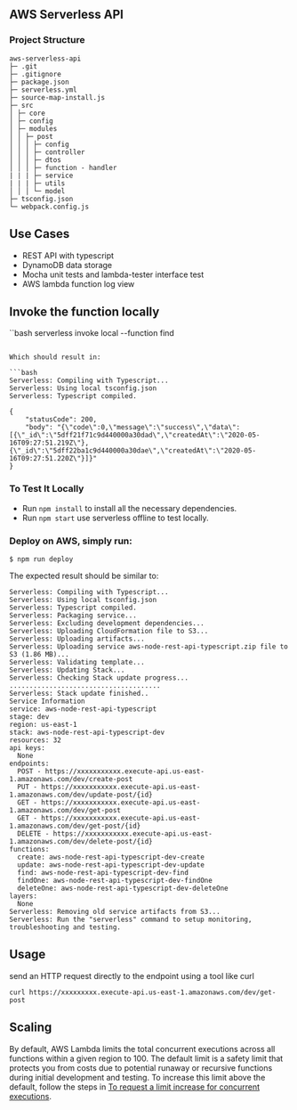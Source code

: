 ## AWS Serverless API

### Project Structure

```
aws-serverless-api
├─ .git
├─ .gitignore
├─ package.json
├─ serverless.yml
├─ source-map-install.js
├─ src
│ ├─ core
│ ├─ config
│ ├─ modules
│ │ ├─ post
│ │ │ ├─ config
│ │ │ ├─ controller
│ │ │ ├─ dtos
│ │ │ ├─ function - handler
| | | ├─ service
| | | ├─ utils
│ │ │ └─ model
├─ tsconfig.json
└─ webpack.config.js

```
## Use Cases

* REST API with typescript
* DynamoDB data storage
* Mocha unit tests and lambda-tester interface test
* AWS lambda function log view

## Invoke the function locally

``bash
serverless invoke local --function find
```

Which should result in:

```bash
Serverless: Compiling with Typescript...
Serverless: Using local tsconfig.json
Serverless: Typescript compiled.

{
    "statusCode": 200,
    "body": "{\"code\":0,\"message\":\"success\",\"data\":[{\"_id\":\"5dff21f71c9d440000a30dad\",\"createdAt\":\"2020-05-16T09:27:51.219Z\"},{\"_id\":\"5dff22ba1c9d440000a30dae\",\"createdAt\":\"2020-05-16T09:27:51.220Z\"}]}"
}
```
### To Test It Locally

* Run ```npm install``` to install all the necessary dependencies.
* Run ```npm start``` use serverless offline to test locally. 

### Deploy on AWS, simply run:

```
$ npm run deploy

```

The expected result should be similar to:

```
Serverless: Compiling with Typescript...
Serverless: Using local tsconfig.json
Serverless: Typescript compiled.
Serverless: Packaging service...
Serverless: Excluding development dependencies...
Serverless: Uploading CloudFormation file to S3...
Serverless: Uploading artifacts...
Serverless: Uploading service aws-node-rest-api-typescript.zip file to S3 (1.86 MB)...
Serverless: Validating template...
Serverless: Updating Stack...
Serverless: Checking Stack update progress...
......................................
Serverless: Stack update finished..
Service Information
service: aws-node-rest-api-typescript
stage: dev
region: us-east-1
stack: aws-node-rest-api-typescript-dev
resources: 32
api keys:
  None
endpoints:
  POST - https://xxxxxxxxxxx.execute-api.us-east-1.amazonaws.com/dev/create-post
  PUT - https://xxxxxxxxxxx.execute-api.us-east-1.amazonaws.com/dev/update-post/{id}
  GET - https://xxxxxxxxxxx.execute-api.us-east-1.amazonaws.com/dev/get-post
  GET - https://xxxxxxxxxxx.execute-api.us-east-1.amazonaws.com/dev/get-post/{id}
  DELETE - https://xxxxxxxxxxx.execute-api.us-east-1.amazonaws.com/dev/delete-post/{id}
functions:
  create: aws-node-rest-api-typescript-dev-create
  update: aws-node-rest-api-typescript-dev-update
  find: aws-node-rest-api-typescript-dev-find
  findOne: aws-node-rest-api-typescript-dev-findOne
  deleteOne: aws-node-rest-api-typescript-dev-deleteOne
layers:
  None
Serverless: Removing old service artifacts from S3...
Serverless: Run the "serverless" command to setup monitoring, troubleshooting and testing.
```

## Usage

send an HTTP request directly to the endpoint using a tool like curl

```
curl https://xxxxxxxxx.execute-api.us-east-1.amazonaws.com/dev/get-post
```

## Scaling

By default, AWS Lambda limits the total concurrent executions across all functions within a given region to 100. The default limit is a safety limit that protects you from costs due to potential runaway or recursive functions during initial development and testing. To increase this limit above the default, follow the steps in [To request a limit increase for concurrent executions](http://docs.aws.amazon.com/lambda/latest/dg/concurrent-executions.html#increase-concurrent-executions-limit).